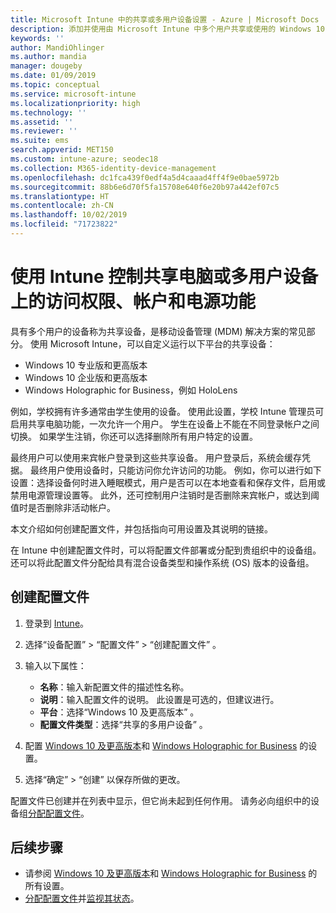 ```yaml
---
title: Microsoft Intune 中的共享或多用户设备设置 - Azure | Microsoft Docs
description: 添加并使用由 Microsoft Intune 中多个用户共享或使用的 Windows 10 和 Windows Holographic for Business 设备。 查看所有设置的列表以及这些设置对设备（包括 Microsoft HoloLens）的效果。 控制来宾帐户、管理帐户和删除非活动帐户、允许或阻止保存到本地存储、设置电源和睡眠选项、选择安装更新的时间，并在设备配置文件的教育环境中使用设备。
keywords: ''
author: MandiOhlinger
ms.author: mandia
manager: dougeby
ms.date: 01/09/2019
ms.topic: conceptual
ms.service: microsoft-intune
ms.localizationpriority: high
ms.technology: ''
ms.assetid: ''
ms.reviewer: ''
ms.suite: ems
search.appverid: MET150
ms.custom: intune-azure; seodec18
ms.collection: M365-identity-device-management
ms.openlocfilehash: dc1fca439f0edf4a5d4caaad4ff4f9e0bae5972b
ms.sourcegitcommit: 88b6e6d70f5fa15708e640f6e20b97a442ef07c5
ms.translationtype: HT
ms.contentlocale: zh-CN
ms.lasthandoff: 10/02/2019
ms.locfileid: "71723822"
---
```

# <a name="control-access-accounts-and-power-features-on-shared-pc-or-multi-user-devices-using-intune"></a>使用 Intune 控制共享电脑或多用户设备上的访问权限、帐户和电源功能

具有多个用户的设备称为共享设备，是移动设备管理 (MDM) 解决方案的常见部分。 使用 Microsoft Intune，可以自定义运行以下平台的共享设备：

- Windows 10 专业版和更高版本
- Windows 10 企业版和更高版本
- Windows Holographic for Business，例如 HoloLens

例如，学校拥有许多通常由学生使用的设备。 使用此设置，学校 Intune 管理员可启用共享电脑功能，一次允许一个用户。 学生在设备上不能在不同登录帐户之间切换。 如果学生注销，你还可以选择删除所有用户特定的设置。

最终用户可以使用来宾帐户登录到这些共享设备。 用户登录后，系统会缓存凭据。 最终用户使用设备时，只能访问你允许访问的功能。 例如，你可以进行如下设置：选择设备何时进入睡眠模式，用户是否可以在本地查看和保存文件，启用或禁用电源管理设置等。 此外，还可控制用户注销时是否删除来宾帐户，或达到阈值时是否删除非活动帐户。

本文介绍如何创建配置文件，并包括指向可用设置及其说明的链接。

在 Intune 中创建配置文件时，可以将配置文件部署或分配到贵组织中的设备组。 还可以将此配置文件分配给具有混合设备类型和操作系统 (OS) 版本的设备组。

## <a name="create-the-profile"></a>创建配置文件

1. 登录到 [Intune](https://go.microsoft.com/fwlink/?linkid=2090973)。
2. 选择“设备配置”   > “配置文件”   > “创建配置文件”  。
3. 输入以下属性：

   - **名称**：输入新配置文件的描述性名称。
   - **说明**：输入配置文件的说明。 此设置是可选的，但建议进行。
   - **平台**：选择“Windows 10 及更高版本”  。
   - **配置文件类型**：选择“共享的多用户设备”  。

4. 配置 [Windows 10 及更高版本](shared-user-device-settings-windows.md)和 [Windows Holographic for Business](shared-user-device-settings-windows-holographic.md) 的设置。

5. 选择“确定”   > “创建”  以保存所做的更改。

配置文件已创建并在列表中显示，但它尚未起到任何作用。 请务必向组织中的设备组[分配配置文件](device-profile-assign.md)。

## <a name="next-steps"></a>后续步骤

- 请参阅 [Windows 10 及更高版本](shared-user-device-settings-windows.md)和 [Windows Holographic for Business](shared-user-device-settings-windows-holographic.md) 的所有设置。
- [分配配置文件](device-profile-assign.md)并[监视其状态](device-profile-monitor.md)。
